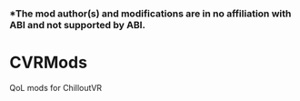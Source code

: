 ### *The mod author(s) and modifications are in no affiliation with ABI and not supported by ABI.

# CVRMods
QoL mods for ChilloutVR
